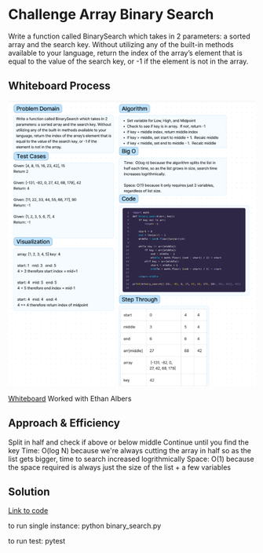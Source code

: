 # Challenge Array Binary Search
Write a function called BinarySearch which takes in 2 parameters: a sorted array and the search key. Without utilizing any of the built-in methods available to your language, return the index of the array’s element that is equal to the value of the search key, or -1 if the element is not in the array.

## Whiteboard Process
![Whiteboard image](whiteboard03.png)

[Whiteboard](https://www.figma.com/file/NK05UTml0uHWddBxnIieOs/Untitled?node-id=0-1&t=mv6dUeRomcqRRB7q-0)
Worked with Ethan Albers

## Approach & Efficiency
Split in half and check if above or below middle
Continue until you find the key
Time: O(log N) because we're always cutting the array in half so as the list gets bigger, time to search increased logrithmically
Space: O(1) because the space required is always just the size of the list + a few variables

## Solution
[Link to code](https://github.com/mikeshen7/data-structures-and-algorithms/blob/main/python/code_challenges/array_binary_search/binary_search.py)

to run single instance: python binary_search.py

to run test: pytest
